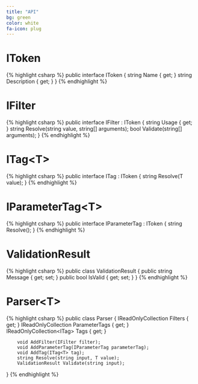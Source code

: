 ```yaml
---
title: "API"
bg: green
color: white
fa-icon: plug
---
```


# IToken

{% highlight csharp %}
public interface IToken
{
    string Name { get; }
    string Description { get; }
}
{% endhighlight %}

# IFilter

{% highlight csharp %}
public interface IFilter : IToken
{
    string Usage { get; }
    string Resolve(string value, string[] arguments);
    bool Validate(string[] arguments);
}
{% endhighlight %}

# ITag\<T>

{% highlight csharp %}
public interface ITag<in T> : IToken
{
    string Resolve(T value);
}
{% endhighlight %}

# IParameterTag\<T>

{% highlight csharp %}
public interface IParameterTag : IToken
{
    string Resolve();
}
{% endhighlight %}

# ValidationResult

{% highlight csharp %}
public class ValidationResult
{
    public string Message { get; set; }
    public bool IsValid { get; set; }
}
{% endhighlight %}

# Parser\<T>

{% highlight csharp %}
public class Parser<T>
{
        IReadOnlyCollection<IFilter> Filters { get; }
        IReadOnlyCollection<IParameterTag> ParameterTags { get; }
        IReadOnlyCollection<ITag<T>> Tags { get; }

        void AddFilter(IFilter filter);
        void AddParameterTag(IParameterTag parameterTag);
        void AddTag(ITag<T> tag);
        string Resolve(string input, T value);
        ValidationResult Validate(string input);
}
{% endhighlight %}

